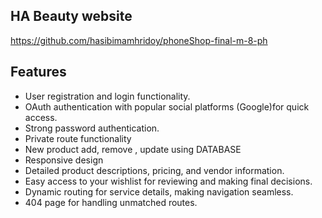 
## HA Beauty website

https://github.com/hasibimamhridoy/phoneShop-final-m-8-ph


## Features

- User registration and login functionality.
- OAuth authentication with popular social platforms (Google)for quick access.
- Strong password authentication.
- Private route functionality
- New product add, remove , update using DATABASE
- Responsive design
- Detailed product descriptions, pricing, and vendor information.
- Easy access to your wishlist for reviewing and making final decisions.
- Dynamic routing for service details, making navigation seamless.
- 404 page for handling unmatched routes.

